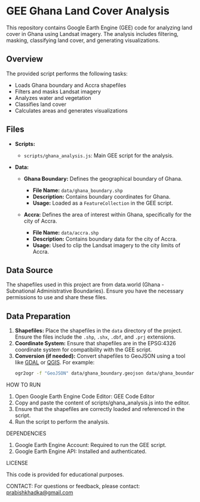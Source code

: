 # GEE Ghana Land Cover Analysis

This repository contains Google Earth Engine (GEE) code for analyzing land cover in Ghana using Landsat imagery. The analysis includes filtering, masking, classifying land cover, and generating visualizations.

## Overview

The provided script performs the following tasks:
- Loads Ghana boundary and Accra shapefiles
- Filters and masks Landsat imagery
- Analyzes water and vegetation
- Classifies land cover
- Calculates areas and generates visualizations

## Files

- **Scripts:**
  - `scripts/ghana_analysis.js`: Main GEE script for the analysis.

- **Data:**
  - **Ghana Boundary:** Defines the geographical boundary of Ghana.
    - **File Name:** `data/ghana_boundary.shp`
    - **Description:** Contains boundary coordinates for Ghana.
    - **Usage:** Loaded as a `FeatureCollection` in the GEE script.
  
  - **Accra:** Defines the area of interest within Ghana, specifically for the city of Accra.
    - **File Name:** `data/accra.shp`
    - **Description:** Contains boundary data for the city of Accra.
    - **Usage:** Used to clip the Landsat imagery to the city limits of Accra.

## Data Source

The shapefiles used in this project are from data.world (Ghana - Subnational Administrative Boundaries). Ensure you have the necessary permissions to use and share these files.

## Data Preparation

1. **Shapefiles:** Place the shapefiles in the `data` directory of the project. Ensure the files include the `.shp`, `.shx`, `.dbf`, and `.prj` extensions.
2. **Coordinate System:** Ensure that shapefiles are in the EPSG:4326 coordinate system for compatibility with the GEE script.
3. **Conversion (if needed):** Convert shapefiles to GeoJSON using a tool like [GDAL](https://gdal.org/) or [QGIS](https://qgis.org/). For example:
   ```bash
   ogr2ogr -f "GeoJSON" data/ghana_boundary.geojson data/ghana_boundary.shp


HOW TO RUN

1.	Open Google Earth Engine Code Editor: GEE Code Editor
2.	Copy and paste the content of scripts/ghana_analysis.js into the editor.
3.	Ensure that the shapefiles are correctly loaded and referenced in the script.
4.	Run the script to perform the analysis.

DEPENDENCIES

1.	Google Earth Engine Account: Required to run the GEE script.
2.	Google Earth Engine API: Installed and authenticated.

LICENSE

This code is provided for educational purposes.

CONTACT: For questions or feedback, please contact: prabishkhadka@gmail.com 